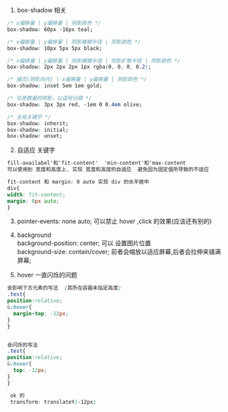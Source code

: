 1. box-shadow 相关
```css
/* x偏移量 | y偏移量 | 阴影颜色 */
box-shadow: 60px -16px teal;

/* x偏移量 | y偏移量 | 阴影模糊半径 | 阴影颜色 */
box-shadow: 10px 5px 5px black;

/* x偏移量 | y偏移量 | 阴影模糊半径 | 阴影扩散半径 | 阴影颜色 */
box-shadow: 2px 2px 2px 1px rgba(0, 0, 0, 0.2);

/* 插页(阴影向内) | x偏移量 | y偏移量 | 阴影颜色 */
box-shadow: inset 5em 1em gold;

/* 任意数量的阴影，以逗号分隔 */
box-shadow: 3px 3px red, -1em 0 0.4em olive; 

/* 全局关键字 */
box-shadow: inherit;
box-shadow: initial;
box-shadow: unset;
```

2. 自适应 关键字
```css
fill-availabel'和'fit-content'  'min-content'和'max-content  
可以使用到 宽度和高度上, 实现 宽度和高度的自适应  避免因为固定值所导致的不适应  

fit-content 和 margin: 0 auto 实现 div 的水平居中
div{
width: fit-content;
margin: 0px auto;
}
```
3. pointer-events: none auto; 可以禁止 hover ,click 的效果(应该还有别的)  
4. background  
background-position: center; 可以 设置图片位置  
background-size: contain/cover;  前者会缩放以适应屏幕,后者会拉伸来铺满屏幕;  


5. hover 一直闪烁的问题
```css
会影响下方元素的写法  (其所在容器未指定高度)
.test{
position:relative;
&:hover{
  margin-top: -12px;
}
}


会闪烁的写法  
.test{
position:relative;
&:hover{
  top: -12px;
}
}

 ok 的
 transform: translateY(-12px)
```
